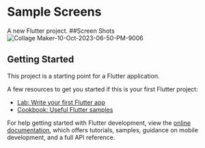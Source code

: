 # Sample Screens

A new Flutter project.
##Screen Shots
![Collage Maker-10-Oct-2023-06-50-PM-9006](https://github.com/divyshukla15/sample_screens/assets/69780857/2b5e711b-a6d7-4d75-8c55-ecb2011cffc4)

## Getting Started

This project is a starting point for a Flutter application.

A few resources to get you started if this is your first Flutter project:

- [Lab: Write your first Flutter app](https://docs.flutter.dev/get-started/codelab)
- [Cookbook: Useful Flutter samples](https://docs.flutter.dev/cookbook)

For help getting started with Flutter development, view the
[online documentation](https://docs.flutter.dev/), which offers tutorials,
samples, guidance on mobile development, and a full API reference.
